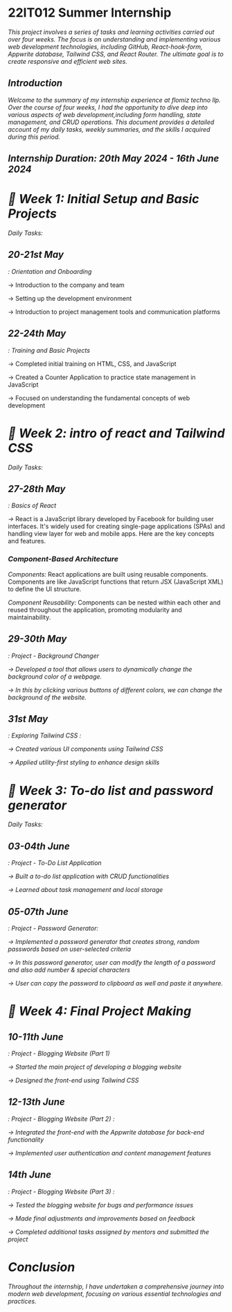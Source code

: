 # 22IT012 Summer Internship 

*This project involves a series of tasks and learning activities carried out over four weeks. The focus is on understanding and implementing various web development technologies, including GitHub, React-hook-form, Appwrite database, Tailwind CSS, and React Router. The ultimate goal is to create responsive and efficient web sites.*

*<h2>Introduction</h2>*

*Welcome to the summary of my internship experience at flomiz techno llp. Over the course of four weeks, I had the opportunity to dive deep into various aspects of web* *development,including form handling, state management, and CRUD operations. This document provides a detailed account of my daily tasks, weekly summaries, and the skills I acquired* *during this period.*

*<h2><i>Internship Duration: 20th May 2024 - 16th June 2024</i></h2>*


*<h1>📅 Week 1: Initial Setup and Basic Projects</h1>*

*<i>Daily Tasks:</i>*

*<h2>20-21st May</h2>: Orientation and Onboarding*

-> Introduction to the company and team

-> Setting up the development environment

-> Introduction to project management tools and communication platforms

*<h2>22-24th May</h2>: Training and Basic Projects*

-> Completed initial training on HTML, CSS, and JavaScript

-> Created a Counter Application to practice state management in JavaScript

-> Focused on understanding the fundamental concepts of web development 

*<h1>📅 Week 2: intro of react and Tailwind CSS</h1>*

*<i>Daily Tasks:</i>*

*<h2>27-28th May</h2>: Basics of React*

*->* React is a JavaScript library developed by Facebook for building user interfaces. It's widely used for creating single-page applications (SPAs) and handling view layer for web and mobile apps. Here are the key concepts and features.

*<h3>Component-Based Architecture</h3>*

*Components:* React applications are built using reusable components. Components are like JavaScript functions that return JSX (JavaScript XML) to define the UI structure.

*Component Reusability:* Components can be nested within each other and reused throughout the application, promoting modularity and maintainability.


*<h2>29-30th May</h2>: Project - Background Changer*

*->* *Developed a tool that allows users to dynamically change the background color of a webpage.*

*->* *In this by clicking various buttons of different colors, we can change the background of the website.*

*<h2>31st May</h2>: Exploring Tailwind CSS :*

*->* *Created various UI components using Tailwind CSS*

*->* *Applied utility-first styling to enhance design skills*

*<h1>📅 Week 3: To-do list and password generator </h1>*

*<i>Daily Tasks:</i>*

*<h2>03-04th June</h2>* *: Project - To-Do List Application*

*->* *Built a to-do list application with CRUD functionalities*

*->* *Learned about task management and local storage*

*<h2>05-07th June</h2>* *: Project - Password Generator:*

*->* *Implemented a password generator that creates strong, random passwords based on user-selected criteria*

*->* *In this password generator, user can modify the length of a password and also add number & special characters*

*->* *User can copy the password to clipboard as well and paste it anywhere.*

*<h1>📅 Week 4: Final Project Making </h1>*

*<h2>10-11th June</h2>* *: Project - Blogging Website (Part 1)*

*->* *Started the main project of developing a blogging website*

*->* *Designed the front-end using Tailwind CSS*

*<h2>12-13th June</h2>* *: Project - Blogging Website (Part 2) :*

*->* *Integrated the front-end with the Appwrite database for back-end functionality*

*->* *Implemented user authentication and content management features*

*<h2>14th June</h2>* *: Project - Blogging Website (Part 3) :*

*->* *Tested the blogging website for bugs and performance issues*

*->* *Made final adjustments and improvements based on feedback*

*->* *Completed additional tasks assigned by mentors and submitted the project*


*<h1><i>Conclusion</i></h1>*

<i>Throughout the internship, I have undertaken a comprehensive journey into modern web development, focusing on various essential technologies and practices.</i>
